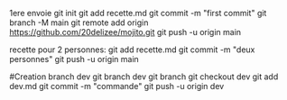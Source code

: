 1ere envoie 
git init 
git add recette.md 
git commit -m "first commit"
git branch -M main
git remote add origin https://github.com/20delizee/mojito.git
git push -u origin main

recette pour 2 personnes: 
git add recette.md 
git commit -m "deux personnes"
git push -u origin main

#Creation branch dev
git branch dev
git branch
git checkout dev
git add dev.md
git commit -m "commande"
git push -u origin dev